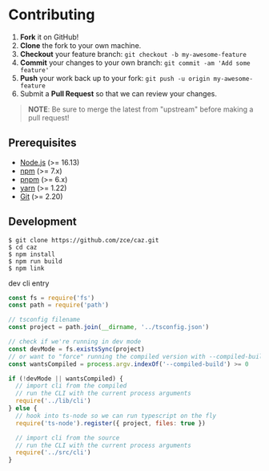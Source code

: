 # Contributing

1. **Fork** it on GitHub!
2. **Clone** the fork to your own machine.
3. **Checkout** your feature branch: `git checkout -b my-awesome-feature`
4. **Commit** your changes to your own branch: `git commit -am 'Add some feature'`
5. **Push** your work back up to your fork: `git push -u origin my-awesome-feature`
6. Submit a **Pull Request** so that we can review your changes.

> **NOTE**: Be sure to merge the latest from "upstream" before making a pull request!

## Prerequisites

- [Node.js](https://nodejs.org) (>= 16.13)
- [npm](https://www.npmjs.com) (>= 7.x)
- [pnpm](https://pnpm.io) (>= 6.x)
- [yarn](https://yarnpkg.com) (>= 1.22)
- [Git](https://git-scm.com) (>= 2.20)

## Development

```shell
$ git clone https://github.com/zce/caz.git
$ cd caz
$ npm install
$ npm run build
$ npm link
```

dev cli entry

```javascript
const fs = require('fs')
const path = require('path')

// tsconfig filename
const project = path.join(__dirname, '../tsconfig.json')

// check if we're running in dev mode
const devMode = fs.existsSync(project)
// or want to "force" running the compiled version with --compiled-build
const wantsCompiled = process.argv.indexOf('--compiled-build') >= 0

if (!devMode || wantsCompiled) {
  // import cli from the compiled
  // run the CLI with the current process arguments
  require('../lib/cli')
} else {
  // hook into ts-node so we can run typescript on the fly
  require('ts-node').register({ project, files: true })

  // import cli from the source
  // run the CLI with the current process arguments
  require('../src/cli')
}
```
